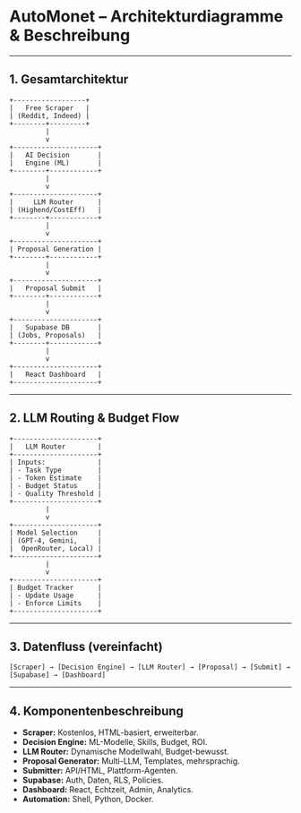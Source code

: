 # AutoMonet – Architekturdiagramme & Beschreibung

---

## 1. Gesamtarchitektur

```
+------------------+
|   Free Scraper   |
| (Reddit, Indeed) |
+--------+---------+
         |
         v
+---------------------+
|   AI Decision       |
|   Engine (ML)       |
+--------+------------+
         |
         v
+---------------------+
|     LLM Router      |
| (Highend/CostEff)   |
+--------+------------+
         |
         v
+---------------------+
| Proposal Generation |
+--------+------------+
         |
         v
+---------------------+
|   Proposal Submit   |
+--------+------------+
         |
         v
+---------------------+
|   Supabase DB       |
| (Jobs, Proposals)   |
+--------+------------+
         |
         v
+---------------------+
|   React Dashboard   |
+---------------------+
```

---

## 2. LLM Routing & Budget Flow

```
+---------------------+
|   LLM Router        |
+---------------------+
| Inputs:             |
| - Task Type         |
| - Token Estimate    |
| - Budget Status     |
| - Quality Threshold |
+---------------------+
         |
         v
+---------------------+
| Model Selection     |
| (GPT-4, Gemini,     |
|  OpenRouter, Local) |
+---------------------+
         |
         v
+---------------------+
| Budget Tracker      |
| - Update Usage      |
| - Enforce Limits    |
+---------------------+
```

---

## 3. Datenfluss (vereinfacht)

```
[Scraper] → [Decision Engine] → [LLM Router] → [Proposal] → [Submit] → [Supabase] → [Dashboard]
```

---

## 4. Komponentenbeschreibung

- **Scraper:** Kostenlos, HTML-basiert, erweiterbar.
- **Decision Engine:** ML-Modelle, Skills, Budget, ROI.
- **LLM Router:** Dynamische Modellwahl, Budget-bewusst.
- **Proposal Generator:** Multi-LLM, Templates, mehrsprachig.
- **Submitter:** API/HTML, Plattform-Agenten.
- **Supabase:** Auth, Daten, RLS, Policies.
- **Dashboard:** React, Echtzeit, Admin, Analytics.
- **Automation:** Shell, Python, Docker.
